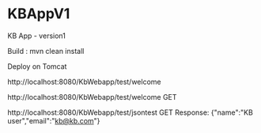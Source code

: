 # KBAppV1
KB App - version1

Build :  mvn clean install

Deploy on Tomcat

http://localhost:8080/KbWebapp/test/welcome

http://localhost:8080/KbWebapp/test/welcome  GET

http://localhost:8080/KbWebapp/test/jsontest GET 
Response: {"name":"KB user","email":"kb@kb.com"}

